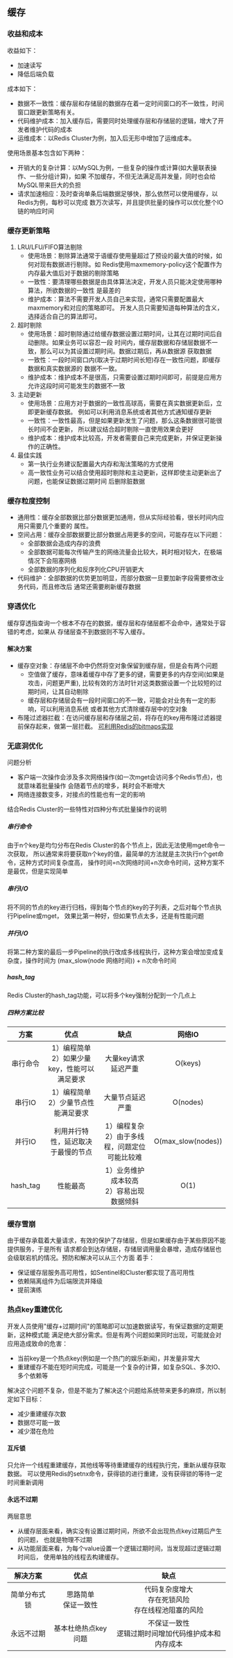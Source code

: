 ## 缓存
### 收益和成本
收益如下：
- 加速读写
- 降低后端负载

成本如下：
- 数据不一致性：缓存层和存储层的数据存在着一定时间窗口的不一致性，时间窗口跟更新策略有关。
- 代码维护成本：加入缓存后，需要同时处理缓存层和存储层的逻辑，增大了开发者维护代码的成本
- 运维成本：以Redis Cluster为例，加入后无形中增加了运维成本。

使用场景基本包含如下两种：
- 开销大的复杂计算：以MySQL为例，一些复杂的操作或计算(如大量联表操作、一些分组计算)，如果
  不加缓存，不但无法满足高并发量，同时也会给MySQL带来巨大的负担
- 请求加速相应：及时查询单条后端数据足够快，那么依然可以使用缓存，以Redis为例，每秒可以完成
  数万次读写，并且提供批量的操作可以优化整个IO链的响应时间

### 缓存更新策略
1. LRU/LFU/FIFO算法剔除
    - 使用场景：剔除算法通常于语缓存使用量超过了预设的最大值的时候，如何对现有数据进行剔除。如
      Redis使用maxmemory-policy这个配置作为内存最大值后对于数据的剔除策略
    - 一致性：要清理哪些数据是由具体算法决定，开发人员只能决定使用哪种算法，所欲数据的一致性
      是最差的
    - 维护成本：算法不需要开发人员自己来实现，通常只需要配置最大maxmemory和对应的策略即可。
      开发人员只需要知道每种算法的含义，选择适合自己的算法即可。
2. 超时剔除
    - 使用场景：超时剔除通过给缓存数据设置过期时间，让其在过期时间后自动删除。如果业务可以容忍一段
      时间内，缓存层数据和存储层数据不一致，那么可以为其设置过期时间。数据过期后，再从数据源
      获取数据
    - 一致性：一段时间窗口内(取决于过期时间长短)存在一致性问题，即缓存数据和真实数据源的
      数据不一致。
    - 维护成本：维护成本不是很高，只需要设置过期时间即可，前提是应用方允许这段时间可能发生的数据不一致
3. 主动更新
    - 使用场景：应用方对于数据的一致性高球高，需要在真实数据更新后，立即更新缓存数据。
      例如可以利用消息系统或者其他方式通知缓存更新
    - 一致性：一致性最高，但是如果更新发生了问题，那么这条数据很可能很长时间不会更新，
      所以建议结合超时剔除一直使用效果会更好
    - 维护成本：维护成本比较高，开发者需要自己来完成更新，并保证更新操作的正确性。
4. 最佳实践
    - 第一执行业务建议配置最大内存和淘汰策略的方式使用
    - 高一致性业务可以结合使用超时剔除和主动更新，这样即使主动更新出了问题，也能保证数据过期时间
      后删除脏数据
      
### 缓存粒度控制
- 通用性：缓存全部数据比部分数据更加通用，但从实际经验看，很长时间内应用只需要几个重要的
  属性。
- 空间占用：缓存全部数据要比部分数据占用更多的空间，可能存在以下问题：
    - 全部数据会造成内存的浪费
    - 全部数据可能每次传输产生的网络流量会比较大，耗时相对较大，在极端情况下会阻塞网络
    - 全部数据的序列化和反序列化CPU开销更大
- 代码维护：全部数据的优势更加明显，而部分数据一旦要加新字段需要修改业务代码，而且修改后
  通常还需要刷新缓存数据
  
### 穿透优化
缓存穿透指查询一个根本不存在的数据，缓存层和存储层都不会命中，通常处于容错的考虑，如果从
存储层查不到数据则不写入缓存。

#### 解决方案
- 缓存空对象：存储层不命中仍然将空对象保留到缓存层，但是会有两个问题
    - 空值做了缓存，意味着缓存中存了更多的键，需要更多的内存空间(如果是攻击，问题更严重),
      比较有效的方法时针对这类数据设置一个比较短的过期时间，让其自动剔除
    - 缓存层和存储层会有一段时间窗口的不一致，可能会对业务有一定的影响，可以利用消息系统
      或者其他方式清除缓存层中的空对象
- 布隆过滤器拦截：在访问缓存层和存储层之前，将存在的key用布隆过滤器提前保存起来，做第一层拦截。
    [可利用Redis的bitmaps实现](https://github.com/erikdubbelboer/redis-lua-scaling-bloom-filter)    
    
### 无底洞优化
问题分析
- 客户端一次操作会涉及多次网络操作(如一次mget会访问多个Redis节点)，也就意味着批量操作
  会随着节点的增多，耗时会不断增大
- 网络连接数变多，对接点的性能也有一定的影响

结合Redis Cluster的一些特性对四种分布式批量操作的说明
##### 串行命令
由于n个key是均匀分布在Redis Cluster的各个节点上，因此无法使用mget命令一次获取，
所以通常来将要获取n个key的值，最简单的方法就是主次执行n个get命令，这种方式时间复杂度高，
操作时间=n次网络时间+n次命令时间，这种方案不是最优，但是实现简单

##### 串行I/O
将不同的节点的key进行归档，得到每个节点的key的子列表，之后对每个节点执行Pipeline或mget，
效果比第一种好，但如果节点太多，还是有性能问题

##### 并行I/O
将第二种方案的最后一步Pipeline的执行改成多线程执行，这种方案会增加变成复杂度，操作时间为
(max_slow(node 网络时间)) + n次命令时间

##### hash_tag
Redis Cluster的hash_tag功能，可以将多个key强制分配到一个几点上

##### 四种方案比较

方案 | 优点 | 缺点 | 网络IO
:---: | :---: | :---: | :---:
串行命令 | 1）编程简单<br>2）如果少量key，性能可以满足要求 | 大量key请求延迟严重 | O(keys)
串行IO | 1）编程简单<br>2）少量节点性能满足要求 | 大量节点延迟严重 | O(nodes)
并行IO | 利用并行特性，延迟取决于最慢的节点| 1）编程复杂<br>2）由于多线程，问题定位可能比较难 | O(max_slow(nodes))
hash_tag | 性能最高 | 1）业务维护成本较高<br>2）容易出现数据倾斜 | O(1)

### 缓存雪崩
由于缓存承载着大量请求，有效的保护了存储层，但是如果缓存由于某些原因不能提供服务，于是所有
请求都会到达存储层，存储层调用量会暴增，造成存储层也会级联宕机的情况。预防和解决可以从三个方面
着手：
- 保证缓存层服务高可用性，如Sentinel和Cluster都实现了高可用性
- 依赖隔离组件为后端限流并降级
- 提前演练

### 热点key重建优化
开发人员使用"缓存+过期时间"的策略即可以加速数据读写，有保证数据的定期更新，这种模式能
满足绝大部分需求。但是有两个问题如果同时出现，可能就会对应用造成致命的危害：
- 当前key是一个热点key(例如是一个热门的娱乐新闻)，并发量非常大
- 重建缓存不能在短时间完成，可能是一个复杂的计算，如复杂SQL、多次IO、多个依赖等

解决这个问题不复杂，但是不能为了解决这个问题给系统带来更多的麻烦，所以制定如下目标：
- 减少重建缓存次数
- 数据尽可能一致
- 减少潜在危险

#### 互斥锁
只允许一个线程重建缓存，其他线等等待重建缓存的线程执行完，重新从缓存获取数据。
可以使用Redis的setnx命令，获得锁的进行重建，没有获得锁的等待一定时间重新调用

#### 永远不过期
两层意思
- 从缓存层面来看，确实没有设置过期时间，所欲不会出现热点key过期后产生的问题，
  也就是物理不过期
- 从功能层面来看，为每个value设置一个逻辑过期时间，当发现超过逻辑过期时间后，
  使用单独的线程去构建缓存。
  
解决方案 | 优点 | 缺点
:---: | :---: | :---:
简单分布式锁 | 思路简单<br>保证一致性 | 代码复杂度增大<br>存在死锁风险<br>存在线程池阻塞的风险
永远不过期 | 基本杜绝热点key问题 | 不保证一致性<br>逻辑过期时间增加代码维护成本和内存成本